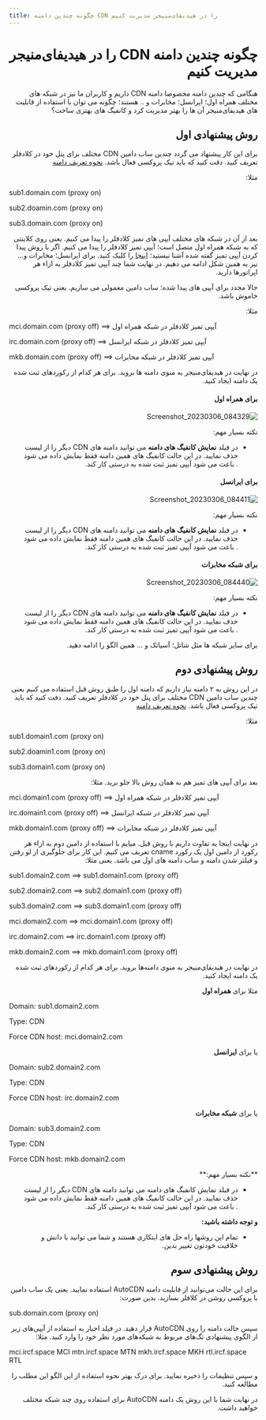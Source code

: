 ```yaml
---
title: چگونه چندین دامنه CDN را در هیدیفای‌منیجر مدیریت کنیم
---
```


<div dir="rtl" markdown="1">
  
# چگونه چندین دامنه CDN را در هیدیفای‌منیجر مدیریت کنیم

هنگامی که چندین دامنه مخصوصا دامنه CDN داریم و کاربران ما نیز در شبکه های مختلف همراه اول؛ ایرانسل؛ مخابرات و .. هستند؛ چگونه می توان با استفاده از قابلیت های هیدیفای‌منیجر آن ها را بهتر مدیریت کرد و کانفیگ های بهتری ساخت؟









## روش پیشنهادی اول
برای این کار پیشنهاد می گردد
چندین ساب دامین CDN مختلف برای پنل خود در کلادفلر تعریف کنید. دقت کنید که باید تیک پروکسی فعال باشد. [نحوه تعریف دامنه](https://github.com/hiddify/hiddify-config/wiki/%D8%A7%D9%86%D9%88%D8%A7%D8%B9-%D8%AF%D8%A7%D9%85%D9%86%D9%87-%D9%88-%D9%86%D8%AD%D9%88%D9%87-%D8%AB%D8%A8%D8%AA-%E2%80%8C%D8%A2%D9%86%E2%80%8C%D9%87%D8%A7)

مثلا:
<div dir="ltr" markdown="1">
  
sub1.domain.com  (proxy on)

sub2.doamin.com (proxy on)

sub3.domain.com (proxy on)

</div>


بعد از آن در شبکه های مختلف آیپی های تمیز کلادفلر را پیدا می کنیم. یعنی روی کلاینتی که به شبکه همراه اول متصل است؛ آیپی تمیز کلادفلر را پیدا می کنیم. اگر با روش پیدا کردن آیپی تمیز گفته شده آشنا نیستید؛ [اینجا](https://github.com/hiddify/hiddify-config/wiki/%DA%86%DA%AF%D9%88%D9%86%DA%AF%DB%8C-%DB%8C%D8%A7%D9%81%D8%AA%D9%86-%D8%A2%DB%8C%D9%BE%DB%8C-%D8%AA%D9%85%DB%8C%D8%B2-%DA%A9%D9%84%D8%A7%D8%AF%D9%81%D9%84%D8%B1) را کلیک کنید.
 برای ایرانسل؛ مخابرات و... نیز به همین شکل ادامه می دهیم. در نهایت شما چند آیپی تمیز کلادفلر به ازاء هر اپراتورها  دارید. 

حالا مجدد برای آیپی های پیدا شده؛ ساب دامین معمولی می سازیم. یعنی تیک پروکسی خاموش باشد.

مثلا:
<div dir="ltr" markdown="1">
  
mci.domain.com  (proxy off)  ==>  آیپی تمیز کلادفلر در شبکه همراه اول

irc.domain.com   (proxy off)  ==>  آیپی تمیز کلادفلر در شبکه ایرانسل

mkb.domain.com  (proxy off)  ==>  آیپی تمیز کلادفلر در شبکه مخابرات
</div>

در نهایت در هیدیفای‌منیجر به منوی دامنه ها بروید. برای هر کدام از رکوردهای ثبت شده یک دامنه ایجاد کنید.

#### برای همراه اول

![Screenshot_20230306_084329](https://user-images.githubusercontent.com/125398461/223029768-d9817136-fd07-413d-a273-ceffd8ddc328.png)

نکته بسیار مهم:

- در فیلد **نمایش کانفیگ های دامنه** می توانید دامنه های CDN دیگر را از لیست حذف نمایید. در این حالت کانفیگ های همین دامنه فقط نمایش داده می شود . باعث می شود آیپی تمیز ثبت شده به درستی کار کند.

#### برای ایرانسل

![Screenshot_20230306_084411](https://user-images.githubusercontent.com/125398461/223029873-be4a8617-95c2-4c93-befd-7bbf50b91073.png)

نکته بسیار مهم:

- در فیلد **نمایش کانفیگ های دامنه** می توانید دامنه های CDN دیگر را از لیست حذف نمایید. در این حالت کانفیگ های همین دامنه فقط نمایش داده می شود . باعث می شود آیپی تمیز ثبت شده به درستی کار کند.

#### برای شبکه مخابرات 

![Screenshot_20230306_084440](https://user-images.githubusercontent.com/125398461/223029865-7625d50d-3c03-43d1-b191-e6c5f2fe00d4.png)

نکته بسیار مهم:

- در فیلد **نمایش کانفیگ های دامنه** می توانید دامنه های CDN دیگر را از لیست حذف نمایید. در این حالت کانفیگ های همین دامنه فقط نمایش داده می شود . باعث می شود آیپی تمیز ثبت شده به درستی کار کند.


برای سایر شبکه ها مثل شاتل؛ آسیاتک و ... همین الگو را ادامه دهید.

## روش پیشنهادی دوم

در این روش به ۲ دامنه نیاز داریم  که دامنه اول را طبق روش قبل استفاده می کنیم یعنی چندین ساب دامین CDN مختلف برای پنل خود در کلادفلر تعریف کنید. دفت کنید که باید تیک پروکسی فعال باشد. [نحوه تعریف دامنه](https://github.com/hiddify/hiddify-config/wiki/%D8%A7%D9%86%D9%88%D8%A7%D8%B9-%D8%AF%D8%A7%D9%85%D9%86%D9%87-%D9%88-%D9%86%D8%AD%D9%88%D9%87-%D8%AB%D8%A8%D8%AA-%E2%80%8C%D8%A2%D9%86%E2%80%8C%D9%87%D8%A7)

مثلا:
<div dir="ltr" markdown="1">
  
sub1.domain1.com (proxy on)

sub2.doamin1.com (proxy on)

sub3.domain1.com (proxy on)
</div>

بعد برای آیپی های تمیز هم به همان روش بالا جلو برید. مثلا:
<div dir="ltr" markdown="1">
  
mci.domain1.com (proxy off) ==> آیپی تمیز کلادفلر در شبکه همراه اول

irc.domain1.com (proxy off) ==> آیپی تمیز کلادفلر در شبکه ایرانسل

mkb.domain1.com (proxy off) ==> آیپی تمیز کلادفلر در شبکه مخابرات
</div>

در نهایت اینجا یه تفاوت داریم با روش قبل. میایم با استفاده از دامین دوم به ازاء هر رکورد از دامین اول یک رکورد cname  تعریف می کنیم. این کار برای جلوگیری از لو رفتن و فیلتر شدن دامنه و ساب دامنه های اول می باشد. یعنی مثلا:

<div dir="ltr" markdown="1">
  
sub1.domain2.com ==> sub1.domain1.com (proxy off)

sub2.domain2.com ==> sub2.domain1.com (proxy off)

sub3.domain2.com ==> sub3.domain1.com (proxy off)

mci.domain2.com  ==> mci.domain1.com (proxy off)

irc.domain2.com ==> irc.domain1.com (proxy off)

mkb.domain2.com ==> mkb.domain1.com (proxy off)
</div>
در نهایت در هیدیفای‌منیجر به منوی دامنه‌ها بروید. برای هر کدام از رکوردهای ثبت شده یک دامنه ایجاد کنید.

مثلا برای **همراه اول**
<div dir="ltr" markdown="1">
  
Domain: sub1.domain2.com

Type: CDN

Force CDN host:  mci.domain2.com
</div>

یا برای **ایرانسل**
<div dir="ltr" markdown="1">
  
Domain: sub2.domain2.com

Type: CDN

Force CDN host:  irc.domain2.com
</div>

یا برای **شبکه مخابرات**
<div dir="ltr" markdown="1">
  
Domain: sub3.domain2.com

Type: CDN

Force CDN host:  mkb.domain2.com
</div>
**نکته بسیار مهم:**

- در فیلد نمایش کانفیگ های دامنه می توانید دامنه های CDN دیگر را از لیست حذف نمایید. در این حالت کانفیگ های همین دامنه فقط نمایش داده می شود . باعث می شود آیپی تمیز ثبت شده به درستی کار کند.

**و توجه داشته باشید:**

- تمام این روشها راه حل های ابتکاری هستند و شما می توانید با دانش و خلاقیت خودتون تغییر بدین.



## روش پیشنهادی سوم

برای این حالت می‌توانید از قابلیت دامنه AutoCDN استفاده نمایید.
یعنی یک ساب دامین با پروکسی روشن در کلافلر بسازید. بدین صورت:
<div dir="ltr" markdown="1">
  
sub.domain.com (proxy on)
</div>
سپس حالت دامنه را روی AutoCDN قرار دهید.
در فیلد اجبار به استفاده از آیپی‌های زیر از الگوی پیشنهادی تگ‌های مربوط به شبکه‌های مورد نظر خود را وارد کنید. مثلا:
<div dir="ltr" markdown="1">
  
mci.ircf.space MCI
mtn.ircf.space MTN
mkh.ircf.space MKH
rtl.ircf.space RTL
</div>
و سپس تنظیمات را ذخیره نمایید. برای درک بهتر نحوه استفاده از این الگو این مطلب را مطالعه کنید.

در نهایت شما با این روش یک دامنه AutoCDN برای استفاده روی چند شبکه مختلف خواهید داشت.




</div>
